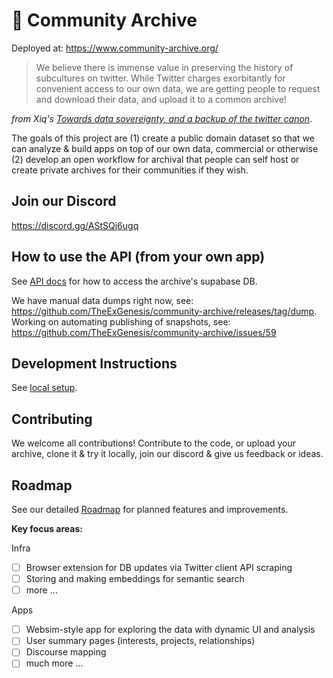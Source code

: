 # 🔖 Community Archive

Deployed at: https://www.community-archive.org/

> We believe there is immense value in preserving the history of subcultures on twitter. While Twitter charges exorbitantly for convenient access to our own data, we are getting people to request and download their data, and upload it to a common archive!

_from Xiq's [Towards data sovereignty, and a backup of the twitter canon](https://xiqo.substack.com/p/upload-to-the-community-archive)_.

The goals of this project are (1) create a public domain dataset so that we can analyze & build apps on top of our own data, commercial or otherwise (2) develop an open workflow for archival that people can self host or create private archives for their communities if they wish.

## Join our Discord

https://discord.gg/AStSQj6ugq

## How to use the API (from your own app)

See [API docs](docs/api-doc.md) for how to access the archive's supabase DB.

We have manual data dumps right now, see: https://github.com/TheExGenesis/community-archive/releases/tag/dump. Working on automating publishing of snapshots, see: https://github.com/TheExGenesis/community-archive/issues/59

## Development Instructions

See [local setup](docs/local-setup.md).

## Contributing

We welcome all contributions! Contribute to the code, or upload your archive, clone it & try it locally, join our discord & give us feedback or ideas.

## Roadmap

See our detailed [Roadmap](docs/roadmap.md) for planned features and improvements.

**Key focus areas:**

Infra

- [ ] Browser extension for DB updates via Twitter client API scraping
- [ ] Storing and making embeddings for semantic search
- [ ] more ...

Apps

- [ ] Websim-style app for exploring the data with dynamic UI and analysis
- [ ] User summary pages (interests, projects, relationships)
- [ ] Discourse mapping
- [ ] much more ...

